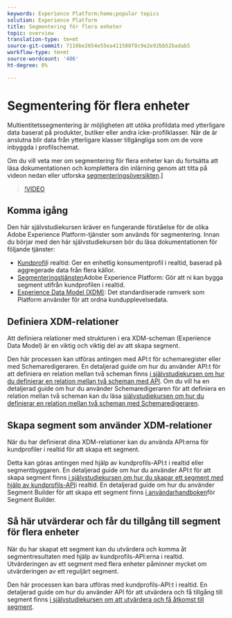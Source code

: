 ```yaml
---
keywords: Experience Platform;home;popular topics
solution: Experience Platform
title: Segmentering för flera enheter
topic: overview
translation-type: tm+mt
source-git-commit: 7110be2654e55ea411580f8c9e2e92bb52badab5
workflow-type: tm+mt
source-wordcount: '406'
ht-degree: 0%

---
```



# Segmentering för flera enheter

Multientitetssegmentering är möjligheten att utöka profildata med ytterligare data baserat på produkter, butiker eller andra icke-profilklasser. När de är anslutna blir data från ytterligare klasser tillgängliga som om de vore inbyggda i profilschemat.

Om du vill veta mer om segmentering för flera enheter kan du fortsätta att läsa dokumentationen och komplettera din inlärning genom att titta på videon nedan eller utforska [segmenteringsöversikten](./home.md).]

>[!VIDEO](https://video.tv.adobe.com/v/28947?quality=12&learn=on)

## Komma igång

Den här självstudiekursen kräver en fungerande förståelse för de olika Adobe Experience Platform-tjänster som används för segmentering. Innan du börjar med den här självstudiekursen bör du läsa dokumentationen för följande tjänster:

- [Kundprofil](../profile/home.md)i realtid: Ger en enhetlig konsumentprofil i realtid, baserad på aggregerade data från flera källor.
- [Segmenteringstjänsten](./home.md)Adobe Experience Platform: Gör att ni kan bygga segment utifrån kundprofilen i realtid.
- [Experience Data Model (XDM)](../xdm/home.md): Det standardiserade ramverk som Platform använder för att ordna kundupplevelsedata.

## Definiera XDM-relationer

Att definiera relationer med strukturen i era XDM-scheman (Experience Data Model) är en viktig och viktig del av att skapa segment.

Den här processen kan utföras antingen med API:t för schemaregister eller med Schemaredigeraren. En detaljerad guide om hur du använder API:t för att definiera en relation mellan två scheman finns [i självstudiekursen om hur du definierar en relation mellan två scheman med API](../xdm/tutorials/relationship-api.md). Om du vill ha en detaljerad guide om hur du använder Schemaredigeraren för att definiera en relation mellan två scheman kan du läsa [självstudiekursen om hur du definierar en relation mellan två scheman med Schemaredigeraren](../xdm/tutorials/relationship-ui.md).

## Skapa segment som använder XDM-relationer

När du har definierat dina XDM-relationer kan du använda API:erna för kundprofiler i realtid för att skapa ett segment.

Detta kan göras antingen med hjälp av kundprofils-API:t i realtid eller segmentbyggaren. En detaljerad guide om hur du använder API:t för att skapa segment finns [i självstudiekursen om hur du skapar ett segment med hjälp av kundprofils-API](./tutorials/create-a-segment.md)i realtid. En detaljerad guide om hur du använder Segment Builder för att skapa ett segment finns [i användarhandboken](./ui/overview.md)för Segment Builder.

## Så här utvärderar och får du tillgång till segment för flera enheter

När du har skapat ett segment kan du utvärdera och komma åt segmentresultaten med hjälp av kundprofils-API:erna i realtid. Utvärderingen av ett segment med flera enheter påminner mycket om utvärderingen av ett reguljärt segment.

Den här processen kan bara utföras med kundprofils-API:t i realtid. En detaljerad guide om hur du använder API för att utvärdera och få tillgång till segment finns [i självstudiekursen om att utvärdera och få åtkomst till segment](./tutorials/evaluate-a-segment.md).